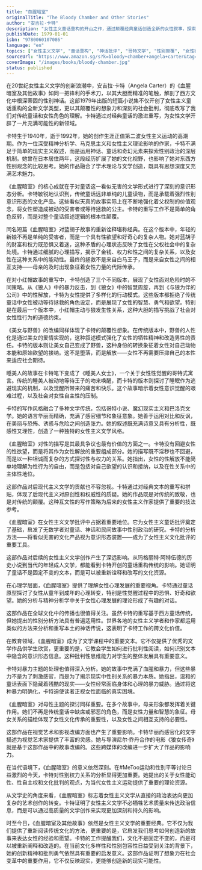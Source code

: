 ```yaml
---
title: "血腥暗室"
originalTitle: "The Bloody Chamber and Other Stories"
author: "安吉拉·卡特"
description: "女性主义童话重构的开山之作，通过颠覆经典童话创造全新的女性叙事，探索性别权力、欲望与女性主体性的复杂关系。"
publishDate: 1979-01-01
isbn: "9780060107086"
language: "en"
topics: ["女性主义文学", "童话重构", "神话批评", "哥特文学", "性别颠覆", "女性欲望", "魔幻现实主义", "文学后现代主义"]
sourceUrl: "https://www.amazon.sg/s?k=bloody+chamber+angela+carter&tag=inkrupt-22"
coverImage: "/images/books/bloody-chamber.jpg"
status: published
---
```


在20世纪女性主义文学的创新浪潮中，安吉拉·卡特（Angela Carter）的《血腥暗室及其他故事》如同一把锋利的手术刀，以其大胆而精准的笔触，解剖了西方文化中根深蒂固的性别神话。这部1979年出版的短篇小说集不仅开创了女性主义童话重构的全新文学类型，更以其颠覆性的想象力和深刻的社会批判，彻底改写了我们对传统童话和女性角色的理解。卡特通过对经典童话的激进重写，为女性文学开辟了一片充满可能性的新领域。

卡特生于1940年，逝于1992年，她的创作生涯正值第二波女性主义运动的高潮期。作为一位深受精神分析学、马克思主义和女性主义理论影响的作家，卡特不满足于简单的现实主义叙述，而是运用神话、童话和奇幻元素来探索性别政治的深层机制。她曾在日本居住两年，这段经历扩展了她的文化视野，也影响了她对东西方性别观念的比较思考。她的作品融合了学术理论与文学创造，既具有思想深度又充满艺术魅力。

《血腥暗室》的核心成就在于对童话这一看似无害的文学形式进行了深刻的意识形态分析。卡特敏锐地认识到，传统童话远非单纯的儿童读物，而是承载着强烈性别意识形态的文化产品。这些看似天真的故事实际上在不断地强化着父权制的价值观念，将女性塑造成被动的受害者或等待拯救的公主。卡特的重写工作不是简单的角色反转，而是对整个童话叙述逻辑的根本性颠覆。

同名短篇《血腥暗室》对蓝胡子故事的重新诠释堪称经典。在这个版本中，年轻的新娘不再是单纯的受害者，而是一个具有性欲望和好奇心的复杂人物。她对蓝胡子的财富和权力既恐惧又着迷，这种矛盾的心理状态反映了女性在父权社会中的复杂处境。卡特通过细腻的心理描写，揭示了金钱、权力和性之间的复杂关系，以及女性在这种关系中的能动性。最终的拯救不是来自白马王子，而是来自女性之间的相互支持——母亲的及时出现象征着女性力量的代际传承。

在对小红帽故事的重写中，卡特创造了三个不同版本，展现了女性面对危险时的不同策略。从《狼人》中的暴力反击，到《狼女》中的智慧周旋，再到《与狼为伴的公司》中的性解放，卡特为女性提供了多样化的行动模式。这些版本都拒绝了传统童话中女性被动等待拯救的角色设定，而是展现了女性的智慧、勇气和欲望。特别是在最后一个版本中，小红帽主动与狼发生性关系，这种大胆的描写挑战了社会对女性性行为的道德约束。

《美女与野兽》的改编同样体现了卡特的颠覆性想象。在传统版本中，野兽的人性化是通过美女的爱情实现的，这种叙述模式强化了女性的牺牲精神和改造男性的责任。卡特的版本则让美女自己变成了野兽，这种身份的转换象征着女性对自己动物本能和原始欲望的接纳。这不是堕落，而是解放——女性不再需要压抑自己的本性来适应社会期待。

睡美人的故事在卡特笔下变成了《睡美人女士》，一个关于女性性觉醒的哥特式寓言。传统的睡美人被动地等待王子的吻来唤醒，而卡特的版本则探讨了睡眠作为逃避现实的机制，以及觉醒所带来的痛苦和快乐。这个故事暗示着女性意识觉醒的艰难过程，以及社会对女性自主性的压制。

卡特的写作风格融合了多种文学传统，包括哥特小说、魔幻现实主义和巴洛克文学。她的语言华丽而精确，充满了感官细节和象征意象。她善于运用对比和反讽，在美丽与恐怖、诱惑与危险之间创造张力。她的叙述既充满诗意又具有分析性，既感性又理性，创造了一种独特的女性主义文学风格。

《血腥暗室》对性的描写是其最具争议也最有价值的方面之一。卡特没有回避女性的性欲望，而是将其作为女性解放的重要组成部分。她的描写既不淫秽也不回避，而是以一种坦诚而复杂的方式探讨性与权力的关系。她指出，女性的性解放不能简单地理解为性行为的自由，而是包括对自己欲望的认识和接纳，以及在性关系中的主体性地位。

这部作品对后现代主义文学的贡献也不容忽视。卡特通过对经典文本的重写和拼贴，体现了后现代主义对原创性和权威性的质疑。她的作品既是对传统的致敬，也是对传统的颠覆。这种互文性的写作策略为后来的女性主义作家提供了重要的技法参考。

《血腥暗室》在女性主义文学批评中占据着重要地位。它为女性主义童话批评奠定了基础，启发了无数学者对童话、神话和民间故事中性别政治的研究。卡特的分析方法——将看似无害的文化产品视为意识形态装置——成为了女性主义文化批评的重要工具。

这部作品对后续的女性主义文学创作产生了深远影响。从玛格丽特·阿特伍德的历史小说到当代的年轻成人文学，都能看到卡特开创的童话重构传统的影响。她证明了童话不是固定不变的文本，而是可以被重新诠释和改写的文化资源。

在心理学层面，《血腥暗室》提供了理解女性心理发展的重要视角。卡特通过童话原型探讨了女性从童年到成年的心理转变，特别是性觉醒过程中的恐惧、好奇和欲望。她的分析与精神分析学中关于女性心理发展的理论形成了有趣的对话。

这部作品在全球文化中的传播也很值得关注。虽然卡特的重写基于西方童话传统，但她提出的性别分析方法具有普遍适用性。世界各地的女性主义学者和作家都运用类似的方法来分析和重写本土的神话传说，这表明了卡特工作的跨文化价值。

在教育领域，《血腥暗室》成为了文学课程中的重要文本。它不仅提供了优秀的文学作品供学生欣赏，更重要的是，它教会学生如何进行批判性阅读，如何识别文本中隐含的意识形态信息。这种批判性思维能力对学生的整体发展具有重要意义。

卡特对暴力主题的处理也值得深入分析。她的故事中充满了血腥和暴力，但这些暴力不是为了刺激感官，而是为了揭示现实中性别关系的暴力本质。她指出，温和的童话表面下隐藏着残酷的现实——女性经常面临身体和心理的暴力威胁。通过将这种暴力明确化，卡特迫使读者正视女性面临的真实困境。

《血腥暗室》对母性主题的探讨同样重要。在多个故事中，母亲形象都发挥着关键作用。她们不再是传统童话中缺席或邪恶的角色，而是女性力量和智慧的象征。母女关系的描绘体现了女性文化传承的重要性，以及女性之间相互支持的必要性。

这部作品在视觉艺术和影视改编方面也产生了重要影响。卡特华丽而感官化的文字描述为视觉艺术家提供了丰富的灵感。她与导演尼尔·乔丹合作的电影《狼女传奇》就是基于这部作品中的故事改编的。这些跨媒体的改编进一步扩大了作品的影响力。

在当代语境下，《血腥暗室》的意义依然深刻。在#MeToo运动和性别平等讨论日益激烈的今天，卡特对性别权力关系的分析显得更加重要。她提出的关于女性能动性、性自主权和文化批判的观点，为当代女性主义运动提供了重要的理论资源。

从文学史的角度来看，《血腥暗室》标志着女性主义文学从直接的政治表达向更加复杂的艺术创作的转变。卡特证明了女性主义文学不必牺牲艺术质量来传达政治信息，而是可以通过高质量的文学创作来实现更加深刻和持久的影响。

时至今日，《血腥暗室及其他故事》依然是女性主义文学的重要经典。它不仅为我们提供了重新阅读传统文化的方法，更重要的是，它启发我们思考如何创造新的故事来表达女性的经验和愿望。卡特的工作提醒我们，文化不是固定不变的，而是可以被重新阐释和改造的。在当前文化多样性和性别包容性日益受到关注的背景下，她的创新精神和批判勇气依然具有重要的启发意义。这部作品证明了想象力在社会变革中的重要作用，它不仅反映现实，更能够创造新的现实可能性。